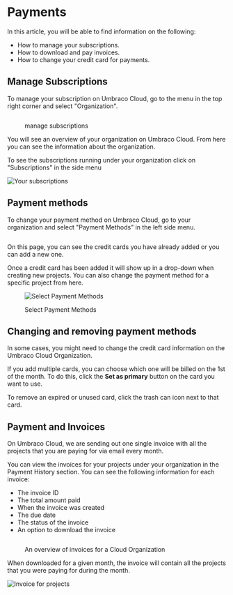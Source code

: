 # Payments

In this article, you will be able to find information on the following:

* How to manage your subscriptions.
* How to download and pay invoices.
* How to change your credit card for payments.

## Manage Subscriptions

To manage your subscription on Umbraco Cloud, go to the menu in the top right corner and select "Organization".

<figure><img src="../../.gitbook/assets/image (34).png" alt=""><figcaption><p>manage subscriptions</p></figcaption></figure>

You will see an overview of your organization on Umbraco Cloud. From here you can see the information about the organization.

To see the subscriptions running under your organization click on "Subscriptions" in the side menu

![Your subscriptions](../../set-up/manage-subscriptions/images/subscriptions.png)

## Payment methods

To change your payment method on Umbraco Cloud, go to your organization and select "Payment Methods" in the left side menu.

<figure><img src="../../.gitbook/assets/image (35).png" alt=""><figcaption></figcaption></figure>

On this page, you can see the credit cards you have already added or you can add a new one.

Once a credit card has been added it will show up in a drop-down when creating new projects. You can also change the payment method for a specific project from here.

<figure><img src="../../.gitbook/assets/image (37).png" alt="Select Payment Methods"><figcaption><p>Select Payment Methods</p></figcaption></figure>

## Changing and removing payment methods

In some cases, you might need to change the credit card information on the Umbraco Cloud Organization.

If you add multiple cards, you can choose which one will be billed on the 1st of the month. To do this, click the **Set as primary** button on the card you want to use.

To remove an expired or unused card, click the trash can icon next to that card.

## Payment and Invoices

On Umbraco Cloud, we are sending out one single invoice with all the projects that you are paying for via email every month.

You can view the invoices for your projects under your organization in the Payment History section. You can see the following information for each invoice:

* The invoice ID
* The total amount paid
* When the invoice was created
* The due date
* The status of the invoice
* An option to download the invoice

<figure><img src="../../.gitbook/assets/cloud-invoices-overview.png" alt=""><figcaption><p>An overview of invoices for a Cloud Organization</p></figcaption></figure>

When downloaded for a given month, the invoice will contain all the projects that you were paying for during the month.

![Invoice for projects](../../set-up/manage-subscriptions/images/invoice.png)
